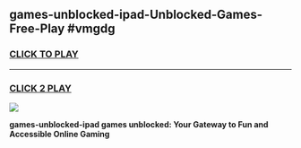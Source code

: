 
## games-unblocked-ipad-Unblocked-Games-Free-Play #vmgdg
<h3>
<a href="https://us.freeplayer.one?title=games-unblocked-ipad&ref=9M">CLICK TO PLAY</a></h3>
<hr>

<h3>
<a href="https://us.freeplayer.one?title=games-unblocked-ipad&ref=9M">CLICK 2 PLAY</a>
  
</h3>

<a href="https://us.freeplayer.one?title=games-unblocked-ipad&ref=9M"><img src="https://clearcache.store/games.png"></a>


**games-unblocked-ipad games unblocked: Your Gateway to Fun and Accessible Online Gaming**
